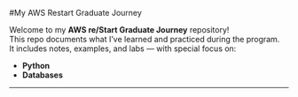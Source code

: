 #My AWS Restart Graduate Journey  

Welcome to my **AWS re/Start Graduate Journey** repository!  
This repo documents what I’ve learned and practiced during the program.  
It includes notes, examples, and labs —  with special focus on: 

- **Python**  
- **Databases**  

---
